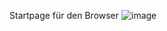 Startpage für den Browser
![image](https://user-images.githubusercontent.com/84669111/204353241-c8cd2c51-bb7a-4485-beb2-77588117ef1e.png)
